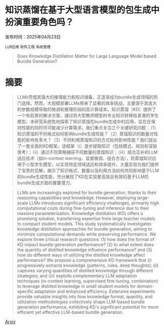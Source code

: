 # 知识蒸馏在基于大型语言模型的包生成中扮演重要角色吗？

发布时间：2025年04月23日

`LLM应用` `软件工程` `系统管理`

> Does Knowledge Distillation Matter for Large Language Model based Bundle Generation?

# 摘要

> LLMs凭借其强大的推理能力和知识储备，正逐渐成为bundle生成领域的热门选择。然而，大规模部署LLMs带来了显著的效率挑战，主要源于其庞大的参数规模导致的微调和推理阶段的高计算成本。知识蒸馏（KD）提供了一个有前景的解决方案，通过将大型教师模型的专业知识转移给紧凑的学生模型。本研究系统性地探索了知识蒸馏在bundle生成中的应用，旨在在保持性能的同时尽可能减少计算需求。我们重点关注三个关键研究问题：（1）知识蒸馏的不同格式如何影响bundle生成性能？（2）蒸馏知识的数量对性能的影响有多大？（3）不同利用蒸馏知识的方式如何影响性能？我们提出了一套全面的KD框架，该框架（i）逐步提取知识（包括模式、规则和深层思考）；（ii）通过不同策略捕获不同数量的蒸馏知识；（iii）结合互补的LLM适应技术（如in-context learning、监督微调、组合方法），将蒸馏知识应用于小型学生模型，以实现特定领域适应和效率提升。大量实验为我们提供了宝贵的见解，揭示了知识格式、数量以及利用方法如何共同影响基于LLM的bundle生成性能，充分展现了KD在实现更高效且有效的基于LLM的bundle生成方面的重要潜力。

> LLMs are increasingly explored for bundle generation, thanks to their reasoning capabilities and knowledge. However, deploying large-scale LLMs introduces significant efficiency challenges, primarily high computational costs during fine-tuning and inference due to their massive parameterization. Knowledge distillation (KD) offers a promising solution, transferring expertise from large teacher models to compact student models. This study systematically investigates knowledge distillation approaches for bundle generation, aiming to minimize computational demands while preserving performance. We explore three critical research questions: (1) how does the format of KD impact bundle generation performance? (2) to what extent does the quantity of distilled knowledge influence performance? and (3) how do different ways of utilizing the distilled knowledge affect performance? We propose a comprehensive KD framework that (i) progressively extracts knowledge (patterns, rules, deep thoughts); (ii) captures varying quantities of distilled knowledge through different strategies; and (iii) exploits complementary LLM adaptation techniques (in-context learning, supervised fine-tuning, combination) to leverage distilled knowledge in small student models for domain-specific adaptation and enhanced efficiency. Extensive experiments provide valuable insights into how knowledge format, quantity, and utilization methodologies collectively shape LLM-based bundle generation performance, exhibiting KD's significant potential for more efficient yet effective LLM-based bundle generation.

[Arxiv](https://arxiv.org/abs/2504.17220)